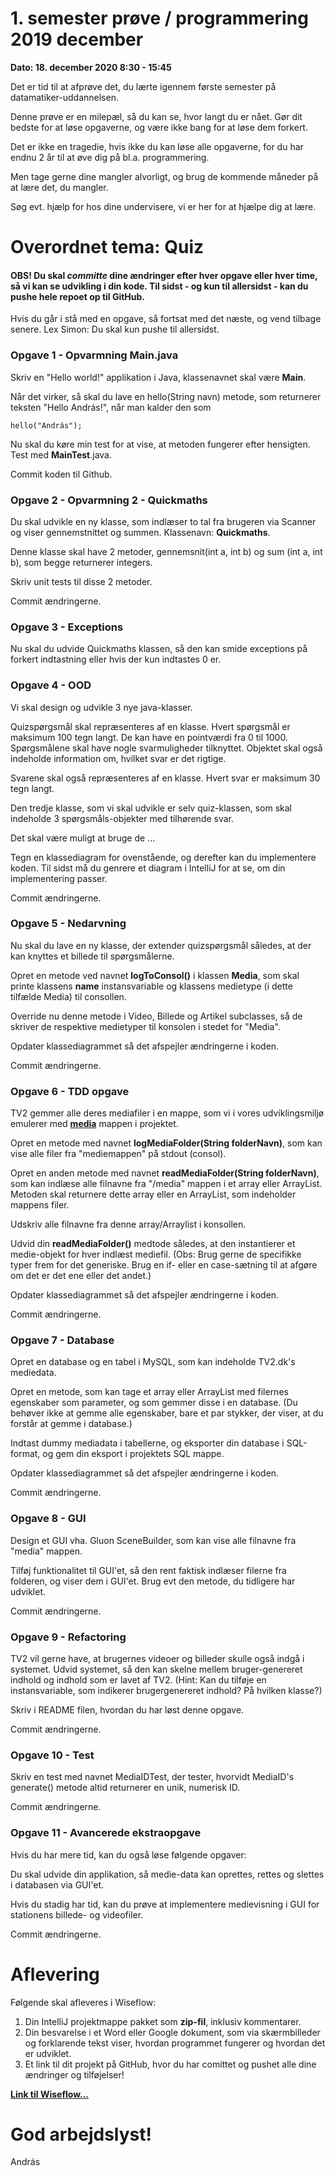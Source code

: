 # 1. semester prøve / programmering 2019 december

**Dato: 18. december 2020 8:30 - 15:45**

Det er tid til at afprøve det, du lærte igennem første semester på datamatiker-uddannelsen. 

Denne prøve er en milepæl, så du kan se, hvor langt du er nået. Gør dit bedste for at løse opgaverne, og være ikke bang for at løse dem forkert. 

Det er ikke en tragedie, hvis ikke du kan løse alle opgaverne, for du har endnu 2 år til at øve dig på bl.a. programmering.

Men tage gerne dine mangler alvorligt, og brug de kommende måneder på at lære det, du mangler. 

Søg evt. hjælp for hos dine undervisere, vi er her for at hjælpe dig at lære. 

# Overordnet tema: Quiz

#### OBS! Du skal ___committe___ dine ændringer efter hver opgave eller hver time, så vi kan  se udvikling i din kode. Til sidst - og kun til allersidst - kan du pushe hele repoet op til GitHub.

Hvis du går i stå med en opgave, så fortsat med det næste, og vend tilbage senere. Lex Simon: Du skal kun pushe til allersidst.

### Opgave 1 - Opvarmning Main.java

Skriv en "Hello world!" applikation i Java, klassenavnet skal være **Main**.

Når det virker, så skal du lave en hello(String navn) metode, som returnerer teksten "Hello András!", når man kalder den som 

```hello("András");```

Nu skal du køre min test for at vise, at metoden fungerer efter hensigten. Test med **MainTest**.java. 

Commit koden til Github.

### Opgave 2 - Opvarmning 2 - Quickmaths

Du skal udvikle en ny klasse, som indlæser to tal fra brugeren via Scanner og viser gennemstnittet og summen. Klassenavn: **Quickmaths**.

Denne klasse skal have 2 metoder, gennemsnit(int a, int b) og sum (int a, int b), som begge returnerer integers.

Skriv unit tests til disse 2 metoder. 

Commit ændringerne.

### Opgave 3 - Exceptions
Nu skal du udvide Quickmaths klassen, så den kan smide exceptions på forkert indtastning eller hvis der kun indtastes 0 er. 

### Opgave 4 - OOD
Vi skal design og udvikle 3 nye java-klasser.

Quizspørgsmål skal repræsenteres af en klasse. 
Hvert spørgsmål er maksimum 100 tegn langt. 
De kan have en pointværdi fra 0 til 1000.
Spørgsmålene skal have nogle svarmuligheder tilknyttet. 
Objektet skal også indeholde information om, hvilket svar er det rigtige.

Svarene skal også repræsenteres af en klasse.
Hvert svar er maksimum 30 tegn langt. 

Den tredje klasse, som vi skal udvikle er selv quiz-klassen, som skal indeholde 3 spørgsmåls-objekter med tilhørende svar.

Det skal være muligt at bruge de ...

Tegn en klassediagram for ovenstående, og derefter kan du implementere koden. Til sidst må du genrere et diagram i IntelliJ for at se, om din implementering passer.

Commit ændringerne.
  

### Opgave 5 - Nedarvning
Nu skal du lave en ny klasse, der extender quizspørgsmål således, at der kan knyttes et billede til spørgsmålerne.  



Opret en metode ved navnet **logToConsol()** i klassen **Media**, som skal printe klassens **name** instansvariable  og klassens medietype (i dette tilfælde Media) til consollen.

Override nu denne metode i Video, Billede og Artikel subclasses, så de skriver de respektive medietyper til konsolen i stedet for "Media".

Opdater klassediagrammet så det afspejler ændringerne i koden.

Commit ændringerne.

### Opgave 6 - TDD opgave

TV2 gemmer alle deres mediafiler i en mappe, som vi i vores udviklingsmiljø emulerer med **[media](https://github.com/andracs/1sem_exam_2018_B/tree/master/media)** mappen i projektet.

Opret en metode med navnet **logMediaFolder(String folderNavn)**, som kan vise alle filer fra "mediemappen" på stdout (consol).

Opret en anden metode med navnet **readMediaFolder(String folderNavn)**, som kan indlæse alle filnavne fra "/media" mappen i et array eller ArrayList. Metoden skal returnere dette array eller en ArrayList, som indeholder mappens filer. 

Udskriv alle filnavne fra denne array/Arraylist i konsollen.

Udvid din **readMediaFolder()** medtode således, at den instantierer et medie-objekt for hver indlæst mediefil. (Obs: Brug gerne de specifikke typer frem for det generiske. Brug en if- eller en case-sætning til at afgøre om det er det ene eller det andet.)

Opdater klassediagrammet så det afspejler ændringerne i koden.

Commit ændringerne.

### Opgave 7 - Database
Opret en database og en tabel i MySQL, som kan indeholde TV2.dk's mediedata. 

Opret en metode, som kan tage et array eller ArrayList med filernes egenskaber som parameter, og som gemmer disse i en database. (Du behøver ikke at gemme alle egenskaber, bare et par stykker, der viser, at du forstår at gemme i database.)

Indtast dummy mediadata i tabellerne, og eksporter din database i SQL-format, og gem din eksport i projektets SQL mappe. 

Opdater klassediagrammet så det afspejler ændringerne i koden.

Commit ændringerne.

### Opgave 8 - GUI
Design et GUI vha. Gluon SceneBuilder, som kan vise alle filnavne fra "media" mappen. 

Tilføj funktionalitet til GUI'et, så den rent faktisk indlæser filerne fra folderen, og viser dem i GUI'et. Brug evt den metode, du tidligere har udviklet. 

Commit ændringerne.
 
### Opgave 9 - Refactoring 
TV2 vil gerne have, at brugernes videoer og billeder skulle også indgå i systemet. Udvid systemet, så den kan skelne mellem bruger-genereret indhold og indhold som er lavet af TV2. (Hint: Kan du tilføje en instansvariable, som indikerer brugergenereret indhold? På hvilken klasse?)

Skriv i README filen, hvordan du har løst denne opgave. 

Commit ændringerne.

### Opgave 10 - Test
Skriv en test med navnet MediaIDTest, der tester, hvorvidt MediaID's generate() metode altid returnerer en unik, numerisk ID. 

Commit ændringerne.

### Opgave 11 - Avancerede ekstraopgave
Hvis du har mere tid, kan du også løse følgende opgaver:

Du skal udvide din applikation, så medie-data kan oprettes, rettes og slettes i databasen via GUI'et.

Hvis du stadig har tid, kan du prøve at implementere medievisning i GUI for stationens billede- og videofiler. 

Commit ændringerne.

# Aflevering 

Følgende skal afleveres i Wiseflow:

1. Din IntelliJ projektmappe pakket som **zip-fil**, inklusiv kommentarer. 
2. Din besvarelse i et Word eller Google dokument, som via skærmbilleder og forklarende tekst viser, hvordan programmet fungerer og hvordan det er udviklet. 
3. Et link til dit projekt på GitHub, hvor du har comittet og pushet alle dine ændringer og tilføjelser!

**[Link til Wiseflow...](https://europe.wiseflow.net/participant/)**


# God arbejdslyst! 
 András 
